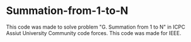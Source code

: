 # Summation-from-1-to-N
This code was made to solve problem "G. Summation from 1 to N" in ICPC Assiut University Community code forces. This code was made for IEEE.
